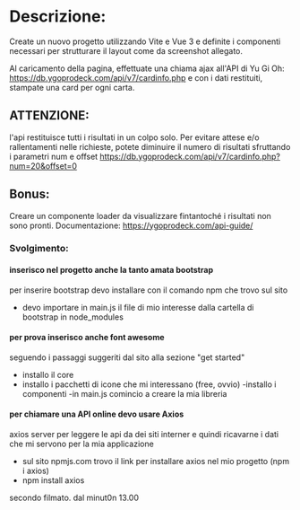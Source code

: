# Descrizione:

Create un nuovo progetto utilizzando Vite e Vue 3 e definite i componenti necessari per strutturare il layout come da screenshot allegato.

Al caricamento della pagina, effettuate una chiama ajax all'API di Yu Gi Oh: https://db.ygoprodeck.com/api/v7/cardinfo.php
e con i dati restituiti, stampate una card per ogni carta.

## ATTENZIONE:

l'api restituisce tutti i risultati in un colpo solo. Per evitare attese e/o rallentamenti nelle richieste, potete diminuire il numero di risultati sfruttando i parametri num e offset
https://db.ygoprodeck.com/api/v7/cardinfo.php?num=20&offset=0

## Bonus:

Creare un componente loader da visualizzare fintantoché i risultati non sono pronti.
Documentazione: https://ygoprodeck.com/api-guide/

### Svolgimento:

#### inserisco nel progetto anche la tanto amata bootstrap

per inserire bootstrap devo installare con il comando npm che trovo sul sito

- devo importare in main.js il file di mio interesse dalla cartella di bootstrap in node_modules

#### per prova inserisco anche font awesome

seguendo i passaggi suggeriti dal sito alla sezione "get started"

- installo il core
- installo i pacchetti di icone che mi interessano (free, ovvio)
  -installo i componenti
  -in main.js comincio a creare la mia libreria

#### per chiamare una API online devo usare Axios

axios server per leggere le api da dei siti interner e quindi ricavarne i dati che mi servono per la mia applicazione

- sul sito npmjs.com trovo il link per installare axios nel mio progetto (npm i axios)
- npm install axios

secondo filmato. dal minut0n 13.00
